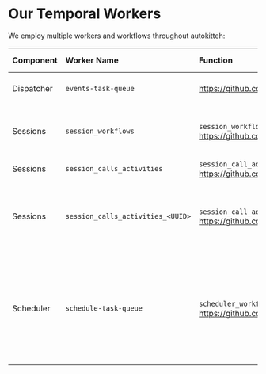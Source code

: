 # Our Temporal Workers

We employ multiple workers and workflows throughout autokitteh:

| Component  | Worker Name                       | Function                                                                                                                                                                | W/A | When started                                                                                               |
| :--------- | :-------------------------------- | :---------------------------------------------------------------------------------------------------------------------------------------------------------------------- | :-- | ---------------------------------------------------------------------------------------------------------- |
| Dispatcher | `events-task-queue`               | https://github.com/autokitteh/autokitteh/blob/87e731e64fb44c8dd1aacce0e9b2daa5091db749/internal/backend/dispatcher/eventsworkflow.go#L215                               | W   | 1 on every incoming event                                                                                  |
| Sessions   | `session_workflows`               | `session_workflow`: https://github.com/autokitteh/autokitteh/blob/87e731e64fb44c8dd1aacce0e9b2daa5091db749/internal/backend/sessions/sessionworkflows/workflows.go#L176 | W   | 1 on every session, might be multiple per event                                                            |
| Sessions   | `session_calls_activities`        | `session_call_activity`: https://github.com/autokitteh/autokitteh/blob/87e731e64fb44c8dd1aacce0e9b2daa5091db749/internal/backend/sessions/sessioncalls/activity.go#L27  | A   | 1 on every activity                                                                                        |
| Sessions   | `session_calls_activities_<UUID>` | `session_call_activity`: https://github.com/autokitteh/autokitteh/blob/87e731e64fb44c8dd1aacce0e9b2daa5091db749/internal/backend/sessions/sessioncalls/activity.go#L27  | A   | 1 on every activity that must run in the same process as the session                                       |
| Scheduler  | `schedule-task-queue`             | `scheduler_workflow`: https://github.com/autokitteh/autokitteh/blob/87e731e64fb44c8dd1aacce0e9b2daa5091db749/internal/backend/schedule/scheduleworkflow.go#L133         | W   | 1 on every schedule trigger. This in turn starts session workflow directory (not going through dispatcher) |
